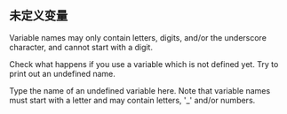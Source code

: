 ## 未定义变量


Variable names may only contain letters, digits, and/or the underscore character, and cannot start with a digit.  
  
Check what happens if you use a variable which is not defined yet. Try to print out an undefined name.  

<div class="hint">
Type the name of an undefined variable here. Note that variable names must start with a letter and may contain letters, '_' and/or numbers.
</div>
